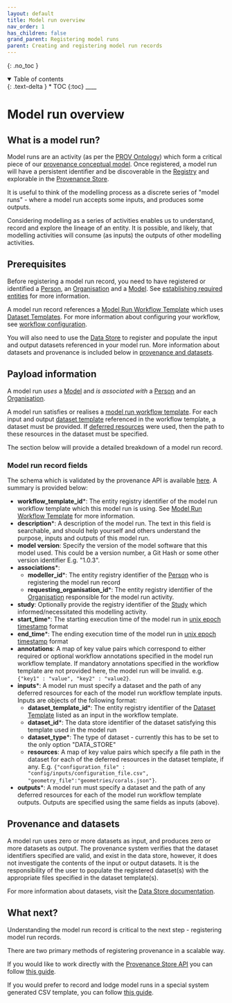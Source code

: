 ```yaml
---
layout: default
title: Model run overview
nav_order: 1
has_children: false
grand_parent: Registering model runs
parent: Creating and registering model run records
---
```


{: .no_toc }

<details  open markdown="block">
  <summary>
    Table of contents
  </summary>
{: .text-delta }
* TOC
{:toc}
____
</details>

# Model run overview

## What is a model run?

Model runs are an activity (as per the [PROV Ontology](https://www.w3.org/TR/prov-o/)) which form a critical piece of our [provenance conceptual model](../../overview/what-is-provenance). Once registered, a model run will have a persistent identifier and be discoverable in the [Registry](../../../registry/overview) and explorable in the [Provenance Store](../../exploring-provenance/index).

It is useful to think of the modelling process as a discrete series of "model runs" - where a model run accepts some inputs, and produces some outputs.

Considering modelling as a series of activities enables us to understand, record and explore the lineage of an entity. It is possible, and likely, that modelling activities will consume (as inputs) the outputs of other modelling activities.

## Prerequisites

Before registering a model run record, you need to have registered or identified a [Person](../establishing-required-entities#person), an [Organisation](../establishing-required-entities#organisation) and a [Model](../establishing-required-entities#model). See [establishing required entities](../establishing-required-entities) for more information.

A model run record references a [Model Run Workflow Template](../model-workflow-configuration#model-run-workflow-template) which uses [Dataset Templates](../model-workflow-configuration#dataset-template). For more information about configuring your workflow, see [workflow configuration](../model-workflow-configuration).

You will also need to use the [Data Store](../../../data-store/overview) to register and populate the input and output datasets referenced in your model run. More information about datasets and provenance is included below in [provenance and datasets](#provenance-and-datasets).

## Payload information

A model run _uses_ a [Model](../establishing-required-entities#model) and _is associated with_ a [Person](../establishing-required-entities#person) and an [Organisation](../establishing-required-entities#organisation).

A model run satisfies or realises a [model run workflow template](../model-workflow-configuration#model-run-workflow-template). For each input and output [dataset template](../model-workflow-configuration#dataset-template) referenced in the workflow template, a dataset must be provided. If [deferred resources](../model-workflow-configuration#dataset-template) were used, then the path to these resources in the dataset must be specified.

The section below will provide a detailed breakdown of a model run record.

### Model run record fields

The schema which is validated by the provenance API is available [here](https://prov-api.mds.gbrrestoration.org/docs#/Model%20Runs/register_complete_model_run). A summary is provided below:

- **workflow_template_id**\*: The entity registry identifier of the model run workflow template which this model run is using. See [Model Run Workflow Template](../model-workflow-configuration#model-run-workflow-template) for more information.
- **description**\*: A description of the model run. The text in this field is searchable, and should help yourself and others understand the purpose, inputs and outputs of this model run.
- **model version**: Specify the version of the model software that this model used. This could be a version number, a Git Hash or some other version identifier E.g. "1.0.3".
- **associations**\*:
  - **modeller_id**\*: The entity registry identifier of the [Person](../establishing-required-entities#person) who is registering the model run record
  - **requesting_organisation_id**\*: The entity registry identifier of the [Organisation](../establishing-required-entities#organisation) responsible for the model run activity.
- **study**: Optionally provide the registry identifier of the [Study](../establishing-required-entities#study) which informed/necessitated this modelling activity.
- **start_time**\*: The starting execution time of the model run in [unix epoch timestamp](https://en.wikipedia.org/wiki/Unix_time) format
- **end_time**\*: The ending execution time of the model run in [unix epoch timestamp](https://en.wikipedia.org/wiki/Unix_time) format
- **annotations**: A map of key value pairs which correspond to either required or optional workflow annotations specified in the model run workflow template. If mandatory annotations specified in the workflow template are not provided here, the model run will be invalid. e.g. `{"key1" : "value", "key2" : "value2}`.
- **inputs**\*: A model run must specify a dataset and the path of any deferred resources for each of the model run workflow template inputs. Inputs are objects of the following format:
  - **dataset_template_id**\*: The entity registry identifier of the [Dataset Template](../model-workflow-configuration#dataset-template) listed as an input in the workflow template.
  - **dataset_id**\*: The data store identifier of the dataset satisfying this template used in the model run
  - **dataset_type**\*: The type of dataset - currently this has to be set to the only option "DATA_STORE"
  - **resources**: A map of key value pairs which specify a file path in the dataset for each of the deferred resources in the dataset template, if any. E.g. `{"configuration_file" : "config/inputs/configuration_file.csv", "geometry_file":"geometries/corals.json"}`.
- **outputs**\*: A model run must specify a dataset and the path of any deferred resources for each of the model run workflow template outputs. Outputs are specified using the same fields as inputs (above).

## Provenance and datasets

A model run uses zero or more datasets as input, and produces zero or more datasets as output. The provenance system verifies that the dataset identifiers specified are valid, and exist in the data store, however, it does not investigate the contents of the input or output datasets. It is the responsibility of the user to populate the registered dataset(s) with the appropriate files specified in the dataset template(s).

For more information about datasets, visit the [Data Store documentation](../../../data-store/overview).

## What next?

Understanding the model run record is critical to the next step - registering model run records.

There are two primary methods of registering provenance in a scalable way.

If you would like to work directly with the [Provenance Store API](https://prov-api.mds.gbrrestoration.org/docs) you can follow [this guide](./register-model-run-records-by-api).

If you would prefer to record and lodge model runs in a special system generated CSV template, you can follow [this guide](./register-model-run-records-by-csv-template).
